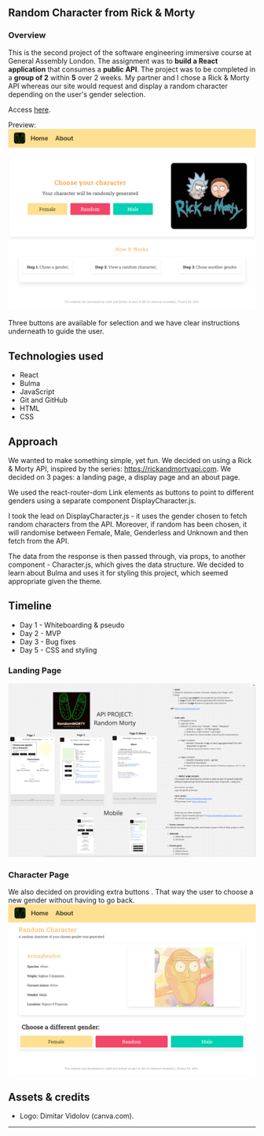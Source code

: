 
## Random Character from Rick & Morty

### Overview

This is the second project of the software engineering immersive course at General Assembly London. The assignment was to **build a React application** that consumes a **public API**. The project was to be completed in a **group of 2** within **5** over 2 weeks.
My partner and I chose a Rick & Morty API whereas our site would request and display a random character depending on the user's gender selection. 


Access [here](https://dumblevor.github.io/spce_inv1/).

Preview: ![randomizer-preview](./readme_assets/preview_for_readme.png)

Three buttons are available for selection and we have clear instructions underneath to guide the user.

## Technologies used 

- React
- Bulma
- JavaScript
- Git and GitHub
- HTML
- CSS

## Approach

We wanted to make something simple, yet fun. We decided on using a Rick & Morty API, inspired by the series:  https://rickandmortyapi.com.
We decided on 3 pages: a landing page, a display page and an about page. 

We used the react-router-dom Link elements as buttons to point to different genders using a separate component DisplayCharacter.js.

I took the lead on DisplayCharacter.js - it uses the gender chosen to fetch random characters from the API. 
Moreover, if random has been chosen, it will randomise between Female, Male, Genderless and Unknown and then fetch from the API.

The data from the response is then passed through, via props, to another component - Character.js, which gives the data structure. 
We decided to learn about Bulma and uses it for styling this project, which seemed appropriate given the theme. 

## Timeline
- Day 1 - Whiteboarding & pseudo
- Day 2 - MVP
- Day 3 - Bug fixes 
- Day 5 - CSS and styling

### Landing Page
![Miro-screenshot](./readme_assets/miro-screen.png)

### Character Page
We also decided on providing extra buttons . That way the user to choose a new gender without having to go back. 
![Display_character-screen](./readme_assets/char_display_screen.png)


## Assets & credits
- Logo: Dimitar Vidolov (canva.com).
-----

